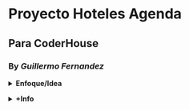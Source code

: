#  __Proyecto Hoteles Agenda__
## Para CoderHouse 
### By *Guillermo Fernandez*

__<details><summary>Enfoque/Idea</summary>__

<p>

El Proyecto se enfoca en un e-commerce de multiples productos, se podran usar filtros para encontrar productos que sean los deseados, también sera responsive. 


</p>

</details>

__<details><summary>+Info</summary>__

# In Progress 

![Esta es una imagen](https://pbs.twimg.com/media/Et96SJ8WgA8-t2A?format=jpg&name=large)

</details>


